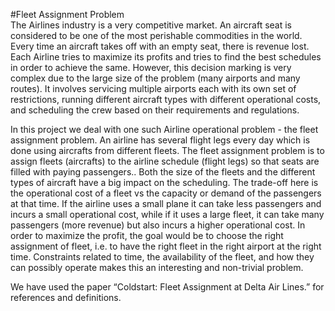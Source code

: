 #Fleet Assignment Problem  
The Airlines industry is a very competitive market. An aircraft seat is considered to be one of the most perishable commodities in the world. Every time an aircraft takes off with an empty seat, there is revenue lost. Each Airline tries to maximize its profits and tries to find the best schedules in order to achieve the same. However, this decision marking is very complex due to the large size of the problem (many airports and many routes). It involves servicing multiple airports each with its own set of restrictions, running different aircraft types with different operational costs, and scheduling the crew based on their requirements and regulations.

In this project we deal with one such Airline operational problem - the fleet assignment problem. An airline has several flight legs every day which is done using aircrafts from different fleets. The fleet assignment problem is to assign fleets (aircrafts) to the airline schedule (flight legs) so that seats are filled with paying passengers.. Both the size of the fleets and the different types of aircraft have a big impact on the scheduling. The trade-off here is the operational cost of a fleet vs the capacity or demand of the passengers at that time. If the airline uses a small plane it can take less passengers and incurs a small operational cost, while if it uses a large fleet, it can take many passengers (more revenue) but also incurs a higher operational cost. In order to maximize the profit, the goal would be to choose the right assignment of fleet, i.e. to have the right fleet in the right airport at the right time. Constraints related to time, the availability of the fleet, and how they can possibly operate makes this an interesting and non-trivial problem.

We have used the paper “Coldstart: Fleet Assignment at Delta Air Lines.” for references and definitions.
